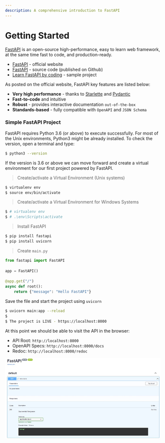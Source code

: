 ```yaml
---
description: A comprehensive introduction to FastAPI
---
```


# Getting Started

[FastAPI](https://fastapi.tiangolo.com) is an open-source high-performance, easy to learn web framework, at the same time fast to code, and production-ready.

* [FastAPI](https://fastapi.tiangolo.com) - official website
* [FastAPI](https://github.com/tiangolo/fastapi) - source code (published on Github)
* [Learn FastAPI by coding](https://github.com/app-generator/fastapi-learn-by-coding) - sample project&#x20;



As posted on the official website, FastAPI key features are listed below:

* **Very high performance** - thanks to [Starlette](https://www.starlette.io) and [Pydantic](https://pydantic-docs.helpmanual.io)
* **Fast-to-code** and intuitive&#x20;
* **Robust** - provides interactive documentation `out-of-the-box`
* **Standards-based** - fully compatible with `OpenAPI` and `JSON Schema`



### Simple FastAPI Project

FastAPI requires Python 3.6 (or above) to execute successfully. For most of the Unix environments, Python3 might be already installed. To check the version, open a terminal and type:

```bash
$ python3 --version
```

If the version is 3.6 or above we can move forward and create a virtual environment for our first project powered by FastAPI.&#x20;

> Create/activate a Virtual Environment (Unix systems)

```bash
$ virtualenv env
$ source env/bin/activate
```

> Create/activate a Virtual Environment for Windows Systems

```bash
$ # virtualenv env
$ # .\env\Scripts\activate
```

> Install FastAPI&#x20;

```bash
$ pip install fastapi
$ pip install uvicorn
```

> Create `main.py`

```python
from fastapi import FastAPI

app = FastAPI()

@app.get("/")
async def root():
    return {"message": "Hello FastAPI"}
```

Save the file and start the project using `uvicorn`

```bash
$ uvicorn main:app --reload
$ 
$ The project is LIVE - https://localhost:8000 
```

At this point we should be able to visit the API in the browser:

* API Root: `http://localhost:8000`
* OpenAPI Specs: `http://localhost:8000/docs`
* Redoc:  `http://localhost:8000/redoc`

![FastAPI - Simple API Project](../../.gitbook/assets/fastapi-hello-world.jpg)
